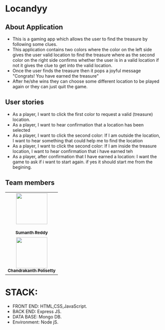 # Locandyy

## About Application
* This is a gaming app which allows the user to find the treasure by following some clues.
* This application contains two colors where the color on the left side gives the user valid location to find the treasure where as the second color on the right side confirms whether the user is in a valid location if not it gives the clue to get into the valid location.
* Once the user finds the treasure then it pops a joyful message "Congrats! You have earned the treasure"
* After he/she wins they can choose some different location to be played again or they can just quit  the game.

## User stories
* As a player, I want to click the first color to request a valid (treasure) location.
* As a player, I want to hear confirmation that a location has been selected 
* As a player, I want to click the second color: If I am outside the location, I want to hear something that could help me to find the location 
* As a player, I want to click the second color: If I am inside the treasure location, I want to hear confirmation that i have earned teh 
* As a player, after confirmation that I have earned a location: I want the game to ask if i want to start again. if yes it should start me from the begining.

## Team members
<table>
  <tr>
    <td align="center"><a href="https://github.com/sumanthreddy1233"><img src="https://avatars.githubusercontent.com/u/60023332?s=460&u=276e2972686007fe8fb19592ff5c17b1187120cd&v=4" width="100px;" alt=""/><br /><br><sub><b>Sumanth Reddy</b></sub></a><br /><a href="https://github.com/sumanthreddy1233" title="Code"></a></td>
    <tr> <td align="center"><a href="https://github.com/Chandupolisetty"><img src="https://avatars.githubusercontent.com/u/60024350?s=460&u=cb542468bdf10c650a7e11753b4a31da8f2aeaa9&v=4" width="100px;" alt=""/><br /><sub><b>Chandrakanth Polisetty</b></sub></a><br /><a href="https://github.com/Chandupolisetty" title="Code"></a></td>
</table>

# STACK:
* FRONT END: HTML,CSS,JavaScript.
* BACK END: Express JS.
* DATA BASE: Mongo DB.
* Environment: Node jS.
